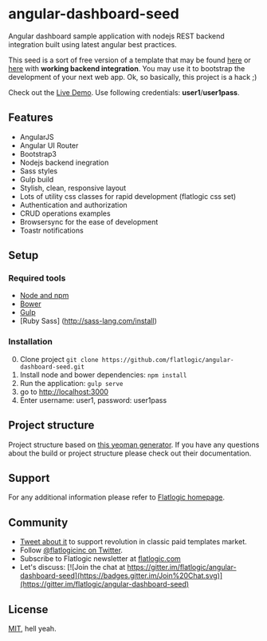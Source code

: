 # angular-dashboard-seed
Angular dashboard sample application with nodejs REST backend integration built using latest angular best practices. 

This seed is a sort of free version of a template that may be found [here](http://bootstrapbay.com/) or [here](http://themeforest.net/category/site-templates/admin-templates) with **working backend integration**. 
You may use it to bootstrap the development of your next web app. Ok, so basically, this project is a hack ;)

Check out the [Live Demo](http://angular-dashboard-seed.flatlogic.com). Use following credentials: <b>user1</b>/<b>user1pass</b>.

## Features
* AngularJS
* Angular UI Router
* Bootstrap3
* Nodejs backend inegration
* Sass styles
* Gulp build
* Stylish, clean, responsive layout
* Lots of utility css classes for rapid development (flatlogic css set)
* Authentication and authorization
* CRUD operations examples
* Browsersync for the ease of development
* Toastr notifications

## Setup

### Required tools
* [Node and npm](http://nodejs.org)
* [Bower](http://bower.io)
* [Gulp](http://gulpjs.com)
* [Ruby Sass] (http://sass-lang.com/install)

### Installation
0. Clone project `git clone https://github.com/flatlogic/angular-dashboard-seed.git`
1. Install node and bower dependencies: `npm install`
2. Run the application: `gulp serve`
3. go to [http://localhost:3000](http://localhost:3000)
4. Enter username: user1, password: user1pass

## Project structure
Project structure based on [this yeoman generator](https://github.com/Swiip/generator-gulp-angular). If you have any questions about the build or project structure please check out their documentation.

## Support
For any additional information please refer to [Flatlogic homepage](http://flatlogic.com). 

## Community
- [Tweet about it](https://twitter.com/intent/tweet?text=Amazing%20dashboard%20built%20with%20NodeJS,%20Angular%20and%20Bootstrap!&url=https://github.com/flatlogic/angular-dashboard-seed&via=flatlogicinc) to support revolution in classic paid templates market.
- Follow [@flatlogicinc on Twitter](https://twitter.com/flatlogicinc).
- Subscribe to Flatlogic newsletter at [flatlogic.com](http://flatlogic.com/)
- Let's discuss: [![Join the chat at https://gitter.im/flatlogic/angular-dashboard-seed](https://badges.gitter.im/Join%20Chat.svg)](https://gitter.im/flatlogic/angular-dashboard-seed)

## License

[MIT](https://github.com/flatlogic/angular-dashboard-seed/blob/master/LICENSE), hell yeah.
